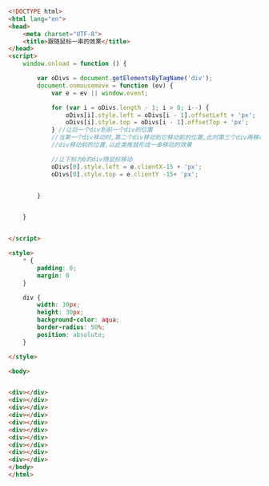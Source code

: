 
<BlogInfo id="298" title="88.跟随鼠标一串的效果" author="白日梦想猿" pv=0 read_times=0 pre_cost_time="0分57秒" category="js学习" tag_list="['js学习']" create_time="2021.01.08 12:35:27" update_time="2021.01.08 12:48:37" />

```html
<!DOCTYPE html>
<html lang="en">
<head>
    <meta charset="UTF-8">
    <title>跟随鼠标一串的效果</title>
</head>
<script>
    window.onload = function () {

        var oDivs = document.getElementsByTagName('div');
        document.onmousemove = function (ev) {
            var e = ev || window.event;

            for (var i = oDivs.length - 1; i > 0; i--) {
                oDivs[i].style.left = oDivs[i - 1].offsetLeft + 'px';
                oDivs[i].style.top = oDivs[i - 1].offsetTop + 'px';
            } //让后一个div到前一个div的位置
            //当第一个div移动时,第二个div移动到它移动前的位置,此时第三个div再移动到第二个
            //div移动前的位置,以此类推就形成一串移动的效果

            //让下标为0的div随鼠标移动
            oDivs[0].style.left = e.clientX-15 + 'px';
            oDivs[0].style.top = e.clientY -15+ 'px';


        }


    }


</script>

<style>
    * {
        padding: 0;
        margin: 0
    }

    div {
        width: 30px;
        height: 30px;
        background-color: aqua;
        border-radius: 50%;
        position: absolute;
    }

</style>

<body>


<div></div>
<div></div>
<div></div>
<div></div>
<div></div>
<div></div>
<div></div>
<div></div>
<div></div>
<div></div>
</body>
</html>
```
